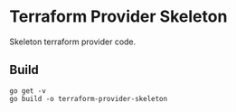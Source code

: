# Terraform Provider Skeleton

Skeleton terraform provider code.

## Build

```
go get -v
go build -o terraform-provider-skeleton
```